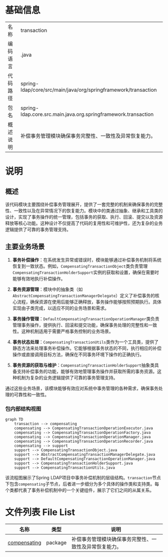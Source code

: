 # 基础信息

|      |      |
|------|------|
| 名称 | transaction |
| 编码语言 | .java |
| 代码路径 | spring-ldap/core/src/main/java/org/springframework/transaction |
| 包名 | spring-ldap.core.src.main.java.org.springframework.transaction |
| 概述说明 | 补偿事务管理模块确保事务完整性、一致性及异常恢复能力。 |

# 说明

## 概述

该代码模块主要围绕补偿事务管理展开，提供了一套完整的机制来确保事务的完整性、一致性以及在异常情况下的恢复能力。模块中的类通过抽象、继承和工具类的设计，实现了事务操作的统一管理，包括事务的获取、执行、回滚、提交以及资源释放等核心功能。这种设计不仅提高了代码的复用性和可维护性，还为复杂的业务逻辑提供了可靠的事务管理支持。

## 主要业务场景

1. **事务补偿操作**：在系统发生异常或错误时，模块能够通过补偿事务机制将系统恢复到一致状态。例如，`CompensatingTransactionObject`类负责管理`CompensatingTransactionHolderSupport`实例的获取和设置，确保在需要时能够有效地执行补偿操作。

2. **事务资源管理**：模块中的抽象类（如`AbstractCompensatingTransactionManagerDelegate`）定义了补偿事务的核心流程，确保资源在使用后能够正确释放，事务操作能够按照预期执行。具体实现由子类完成，以适应不同的业务场景和需求。

3. **事务操作管理**：`DefaultCompensatingTransactionOperationManager`类负责管理事务操作，提供执行、回滚和提交功能，确保事务处理的完整性和一致性。这种机制适用于需要严格事务控制的业务场景。

4. **事务状态处理**：`CompensatingTransactionUtils`类作为一个工具类，提供了静态方法来处理事务补偿操作。它能够根据事务状态的不同，执行相应的补偿操作或直接调用目标方法，确保在不同事务环境下操作的正确执行。

5. **事务资源的获取与维护**：`CompensatingTransactionHolderSupport`抽象类具备支持补偿事务的功能，能够有效地管理事务操作并获取所需的事务资源。这种机制为复杂的业务逻辑提供了可靠的事务管理支持。

通过这些业务场景，该模块能够有效应对系统中事务管理的各种需求，确保事务处理的可靠性和一致性。


### 包内部结构视图

```mermaid
graph TD
    transaction --> compensating
    compensating --> CompensatingTransactionOperationExecutor.java
    compensating --> CompensatingTransactionOperationFactory.java
    compensating --> CompensatingTransactionOperationManager.java
    compensating --> CompensatingTransactionOperationRecorder.java
    compensating --> support
    support --> CompensatingTransactionObject.java
    support --> AbstractCompensatingTransactionManagerDelegate.java
    support --> DefaultCompensatingTransactionOperationManager.java
    support --> CompensatingTransactionHolderSupport.java
    support --> CompensatingTransactionUtils.java
```

该流程图展示了Spring LDAP项目中事务补偿机制的层级结构。`transaction`节点下包含`compensating`子节点，后者进一步细分为多个具体的操作类和支持类。每个类都代表了事务补偿机制中的一个关键组件，展示了它们之间的从属关系。

# 文件列表 File List

| 名称   | 类型  | 说明 |
|-------|------|-------------|
| [compensating](compensating/_module.md) | package | 补偿事务管理模块确保事务完整性、一致性及异常恢复能力。 |


